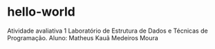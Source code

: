 # hello-world
Atividade avaliativa 1 Laboratório de Estrutura de Dados e Técnicas de Programação. Aluno: Matheus Kauã Medeiros Moura
